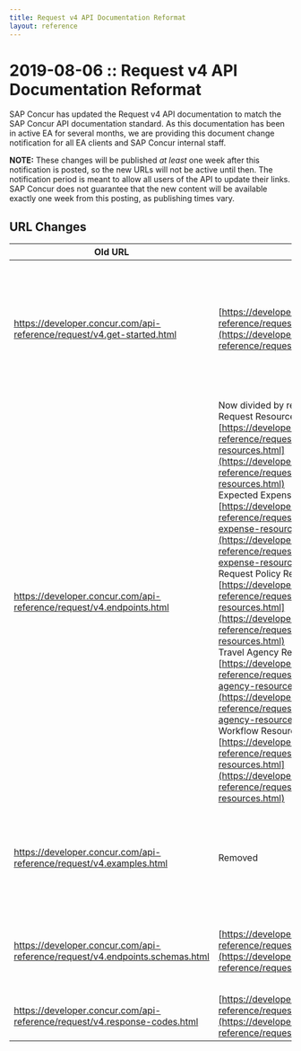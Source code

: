 ```yaml
---
title: Request v4 API Documentation Reformat
layout: reference
---
```


# 2019-08-06 :: Request v4 API Documentation Reformat

SAP Concur has updated the Request v4 API documentation to match the SAP Concur API documentation standard. As this documentation has been in active EA for several months, we are providing this document change notification for all EA clients and SAP Concur internal staff.

**NOTE:** These changes will be published *at least* one week after this notification is posted, so the new URLs will not be active until then. The  notification period is meant to allow all users of the API to update their links. SAP Concur does not guarantee that the new content will be available exactly one week from this posting, as publishing times vary.

## URL Changes

Old URL|New URL|Notes
-----|-----|----
https://developer.concur.com/api-reference/request/v4.get-started.html | [https://developer.concur.com/api-reference/request/v4.get-started.html](https://developer.concur.com/api-reference/request/v4.get-started.html) | The URL is unchanged. The **Getting Started** page now includes information about scopes, API dependencies, process flow, and access token levels.
https://developer.concur.com/api-reference/request/v4.endpoints.html | Now divided by resource. <br>Request Resource: [https://developer.concur.com/api-reference/request/v4.endpoints.request-resources.html](https://developer.concur.com/api-reference/request/v4.endpoints.request-resources.html) <br>Expected Expense Resource: [https://developer.concur.com/api-reference/request/v4.endpoints.expected-expense-resources.html](https://developer.concur.com/api-reference/request/v4.endpoints.expected-expense-resources.html) <br>Request Policy Resource: [https://developer.concur.com/api-reference/request/v4.endpoints.policy-resources.html](https://developer.concur.com/api-reference/request/v4.endpoints.policy-resources.html) <br>Travel Agency Resource: [https://developer.concur.com/api-reference/request/v4.endpoints.travel-agency-resources.html](https://developer.concur.com/api-reference/request/v4.endpoints.travel-agency-resources.html) <br>Workflow Resource: [https://developer.concur.com/api-reference/request/v4.endpoints.workflow-resources.html](https://developer.concur.com/api-reference/request/v4.endpoints.workflow-resources.html)| Each resource is now on a separate page, with examples moved inline.
https://developer.concur.com/api-reference/request/v4.examples.html | Removed | The code examples for each request are now included inline on the resource specific pages.
https://developer.concur.com/api-reference/request/v4.endpoints.schemas.html | [https://developer.concur.com/api-reference/request/v4.endpoints.schemas.html](https://developer.concur.com/api-reference/request/v4.endpoints.schemas.html) | URL is unchanged. The page has been updated with the full set of schemas.
 https://developer.concur.com/api-reference/request/v4.response-codes.html | [https://developer.concur.com/api-reference/request/v4.response-codes.html](https://developer.concur.com/api-reference/request/v4.response-codes.html) | The URL is unchanged.
